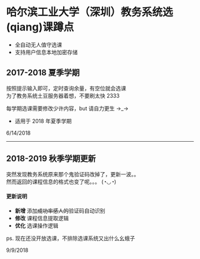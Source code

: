 # 哈尔滨工业大学（深圳）教务系统选(qiang)课蹲点  

- 全自动无人值守选课
- 支持用户信息本地加密存储  
  
  
  
## 2017-2018 夏季学期  

按照提示输入即可，定时查询余量，有空位就会选课  
为了教务系统土豆服务器着想，不要刷太快 2333  

每学期选课需要修改少许内容，but 请自力更生  →_→

* 适用于 2018 年夏季学期  
  
6/14/2018  

***

## 2018-2019 秋季学期更新

突然发现教务系统原来那个鬼验证码改掉了，更新一波。。  
然而返回的课程信息的格式也变了呢。。。 (◔◡◔) 

#### 更新说明
- **新增** 添加~~成功率感人的~~验证码自动识别
- **修改** 课程信息提取逻辑  
- **优化** 选课操作逻辑
  
ps. 现在还没开放选课，不排除选课系统又出什么幺蛾子  

9/9/2018
